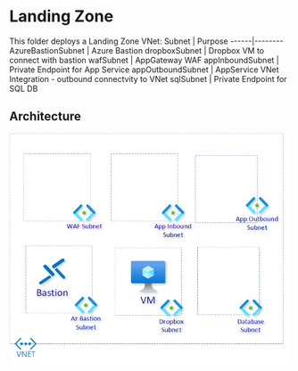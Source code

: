 # Landing Zone
This folder deploys a Landing Zone VNet:
Subnet | Purpose
------|--------
AzureBastionSubnet | Azure Bastion
dropboxSubnet | Dropbox VM to connect with bastion
wafSubnet | AppGateway WAF
appInboundSubnet | Private Endpoint for App Service
appOutboundSubnet | AppService VNet Integration - outbound connectvity to VNet
sqlSubnet | Private Endpoint for SQL DB
## Architecture
![Landing Zone](https://github.com/azuregomez/webapp/blob/main/prereq/lz.png)

